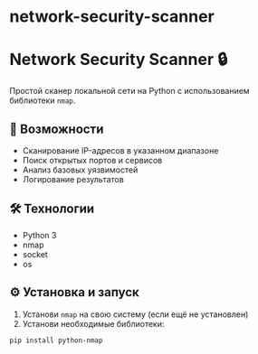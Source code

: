 # network-security-scanner
# Network Security Scanner 🔒

Простой сканер локальной сети на Python с использованием библиотеки `nmap`.

## 🚀 Возможности
- Сканирование IP-адресов в указанном диапазоне
- Поиск открытых портов и сервисов
- Анализ базовых уязвимостей
- Логирование результатов

## 🛠️ Технологии
- Python 3
- nmap
- socket
- os

## ⚙️ Установка и запуск

1. Установи `nmap` на свою систему (если ещё не установлен)
2. Установи необходимые библиотеки:
```bash
pip install python-nmap

